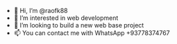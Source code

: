- 👋 Hi, I’m @raofk88
- 👀 I’m interested in web development
- 💞️ I’m looking to build a new web base project
- 📫 You can contact me with WhatsApp +93778374767

<!---
raofk88/raofk88 is a ✨ special ✨ repository because its `README.md` (this file) appears on your GitHub profile.
You can click the Preview link to take a look at your changes.
--->
